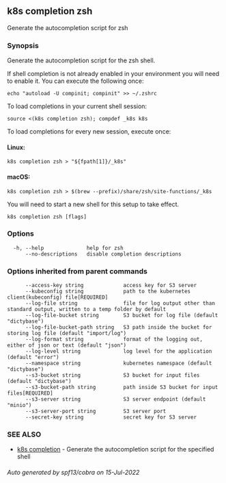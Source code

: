## k8s completion zsh

Generate the autocompletion script for zsh

### Synopsis

Generate the autocompletion script for the zsh shell.

If shell completion is not already enabled in your environment you will need
to enable it.  You can execute the following once:

	echo "autoload -U compinit; compinit" >> ~/.zshrc

To load completions in your current shell session:

	source <(k8s completion zsh); compdef _k8s k8s

To load completions for every new session, execute once:

#### Linux:

	k8s completion zsh > "${fpath[1]}/_k8s"

#### macOS:

	k8s completion zsh > $(brew --prefix)/share/zsh/site-functions/_k8s

You will need to start a new shell for this setup to take effect.


```
k8s completion zsh [flags]
```

### Options

```
  -h, --help              help for zsh
      --no-descriptions   disable completion descriptions
```

### Options inherited from parent commands

```
      --access-key string             access key for S3 server
      --kubeconfig string             path to the kubernetes client(kubeconfig) file[REQUIRED]
      --log-file string               file for log output other than standard output, written to a temp folder by default
      --log-file-bucket string        S3 bucket for log file (default "dictybase")
      --log-file-bucket-path string   S3 path inside the bucket for storing log file (default "import/log")
      --log-format string             format of the logging out, either of json or text (default "json")
      --log-level string              log level for the application (default "error")
      --namespace string              kubernetes namespace (default "dictybase")
      --s3-bucket string              S3 bucket for input files (default "dictybase")
      --s3-bucket-path string         path inside S3 bucket for input files[REQUIRED]
      --s3-server string              S3 server endpoint (default "minio")
      --s3-server-port string         S3 server port
      --secret-key string             secret key for S3 server
```

### SEE ALSO

* [k8s completion](k8s_completion.md)	 - Generate the autocompletion script for the specified shell

###### Auto generated by spf13/cobra on 15-Jul-2022
